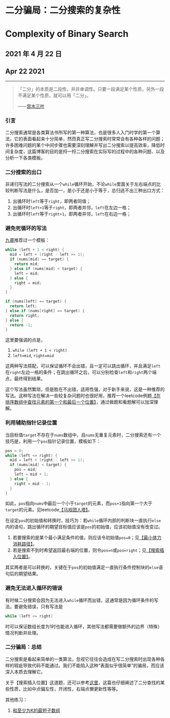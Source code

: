 # 二分骗局：二分搜索的复杂性

# Complexity of Binary Search

## 2021 年 4 月 22 日

## Apr 22 2021

---

> 「二分」的本质是二段性，并非单调性。只要一段满足某个性质，另外一段不满足某个性质，就可以用「二分」。
>
> ——[宫水三叶](https://leetcode-cn.com/problems/search-in-rotated-sorted-array-ii/solution/gong-shui-san-xie-xiang-jie-wei-he-yuan-xtam4/)

### 引言

二分搜索通常是各类算法书所写的第一种算法，也是很多人入门时学的第一个算法，它的表面看起来十分简单，然而真正写二分搜索时常常会有各种各样的问题；许多困难问题的某个中间步骤也需要深刻理解并写出二分搜索以提高效率，降低时间复杂度，这篇博客的目的是捋一捋二分搜索在实际写的过程中的各种问题、以及分析一下各类模板。

### 二分搜索的出口

非递归写法的二分搜索从一个`while`循环开始，不论`while`里面关于左右端点的比较判断写法是什么，是否加一，是小于还是小于等于，总归逃不出三种出口方式：

1. 出循环时`left`等于`right`，即两者同值；
2. 出循环时`left+1`等于`right`，即两者并邻，`left`在左边一格；
3. 出循环时`left`等于`right+1`，即两者并邻，`left`在右边一格；

### 避免死循环的写法

[九章](https://www.lintcode.com/)推荐过一个模板：

```c++
while (left + 1 < right) {
  mid = left + (right - left >> 1);
  if (nums[mid] == target) {
    return mid;
  } else if (nums[mid] < target) {
    left = mid;
  } else {
    right = mid;
  }
}

if (nums[left] == target) {
  return left;
} else if (nums[right] == target) {
  return right;
} else {
  return -1;
}
```

这里要强调的点是，

1. `while (left + 1 < right)`
2. `left=mid`, `right=mid`

这两种写法搭配，可以保证循环不会出错，且一定可以跳出循环，并且满足`left`在`right`左边一格的条件；在跳出循环之后，可以分别检查`left`和`right`两个端点，最终得到结果。

这个写法虽然繁琐，但是胜在不出错，适用性强，对于新手来说，这是一种推荐的写法。这种写法在解决一些较复杂问题时也很好用，推荐一个leetcode例题[【在排序数组中查找元素的第一个和最后一个位置】](https://leetcode-cn.com/problems/find-first-and-last-position-of-element-in-sorted-array/solution/javascript-bi-mian-si-xun-huan-de-er-fen-hp7a/)，通过做题和看题解可以加深理解。

### 利用辅助指针记录位置

当目标值`target`不存在于`nums`数组中，且`nums`无重复元素时，二分搜索还有一个技巧是，利用一个`pos`指针记录位置，模板如下：

```c++
pos = 0;
while (left <= right) {
  mid = left + (right - left >> 1);
  if (nums[mid] < target) {
    pos = mid;
    left = mid + 1;
  } else {
    right = mid - 1;
  }
}
```

如此，`pos`指向`nums`中最后一个小于`target`的元素，而`pos+1`指向第一个大于`target`的元素。见leetcode[【马戏团人塔】](https://leetcode-cn.com/problems/circus-tower-lcci/solution/javascriptshu-zu-er-fen-by-cescdf-h9w6/)。

在设定`pos`的初始值和转换时，技巧为：若`while`循环内部的判断块一直执行`else`内的语句，跳出循环的期望目标值应该是`pos`的初始值，应该初始值没有改变过。

1. 若要搜索的是某个最小满足条件的值，则应该令初始值`pos=0`；见[【最小体力消耗路径】](https://leetcode-cn.com/problems/path-with-minimum-effort/solution/javascript-chou-chi-er-fen-sou-suo-he-lu-oapf/)。
2. 若是搜索不到时希望返回最右端的位置，则令`pos=n`或`pos=right`；见[【搜索插入位置】](https://leetcode-cn.com/problems/search-insert-position/solution/javascript-fu-zhu-zhi-zhen-by-cescdf-p3jj/)。

其实两者是可以转换的，关键在于`pos`的初始值满足一直执行条件控制块的`else`语句后的期望结果。

### 避免无法进入循环的错误

有时候二分搜索会因为无法进入`while`循环而出错，这通常是因为循环条件的写法。要避免错误，只有写法是

```c++
while (left <= right)
```

时可以保证数组长度为1时也能进入循环，其他写法都需要做额外的边界（特殊）情况判断并处理。

### 二分骗局：总结

二分搜索是看起来简单的一类算法，忽视它往往会造成在写二分搜索时出现各种各样的瑕疵导致代码不能通过。我们不能陷入这种“表面似乎很简单”的骗局，而应该深入本质去理解它。

关于【搜索插入位置】这道题，还可以参考[这里](https://leetcode.wang/leetCode-35-Search-Insert-Position.html)，这篇也仔细阐述了二分查找的某些性质，比如中点偏左性，开闭性，右端点懒更新性等等。

其他练习：

1. [和至少为K的最短子数组](https://leetcode-cn.com/problems/shortest-subarray-with-sum-at-least-k/)